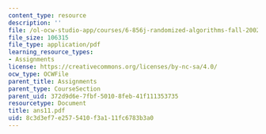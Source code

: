 ```yaml
---
content_type: resource
description: ''
file: /ol-ocw-studio-app/courses/6-856j-randomized-algorithms-fall-2002/8c3d3ef7e2575410f3a111fc6783b3a0_ans11.pdf
file_size: 106315
file_type: application/pdf
learning_resource_types:
- Assignments
license: https://creativecommons.org/licenses/by-nc-sa/4.0/
ocw_type: OCWFile
parent_title: Assignments
parent_type: CourseSection
parent_uid: 372d9d6e-7fbf-5010-8feb-41f111353735
resourcetype: Document
title: ans11.pdf
uid: 8c3d3ef7-e257-5410-f3a1-11fc6783b3a0
---
```

